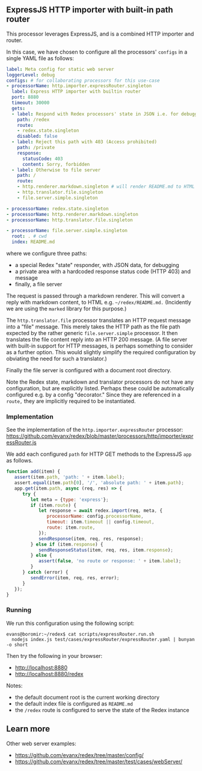 
## ExpressJS HTTP importer with built-in path router

This processor leverages ExpressJS, and is a combined HTTP importer and router.

In this case, we have chosen to configure all the processors' `configs` in a single YAML file as follows:

```yaml
label: Meta config for static web server
loggerLevel: debug
configs: # for collaborating processors for this use-case
- processorName: http.importer.expressRouter.singleton
  label: Express HTTP importer with builtin router
  port: 8880
  timeout: 30000
  gets:
  - label: Respond with Redex processors' state in JSON i.e. for debugging
    path: /redex
    route:
    - redex.state.singleton
    disabled: false
  - label: Reject this path with 403 (Access prohibited)
    path: /private
    response:
      statusCode: 403
      content: Sorry, forbidden
  - label: Otherwise to file server
    path: /
    route:
    - http.renderer.markdown.singleton # will render README.md to HTML
    - http.translator.file.singleton
    - file.server.simple.singleton

- processorName: redex.state.singleton
- processorName: http.renderer.markdown.singleton
- processorName: http.translator.file.singleton

- processorName: file.server.simple.singleton
  root: . # cwd
  index: README.md
```
where we configure three paths:
- a special Redex "state" responder, with JSON data, for debugging
- a private area with a hardcoded response status code (HTTP 403) and message
- finally, a file server

The request is passed through a markdown renderer. This will convert a reply with markdown content, to HTML e.g. `~/redex/README.md.` (Incidently we are using the `marked` library for this purpose.)

The `http.translator.file` processor translates an HTTP request message into a "file" message. This merely takes the HTTP path as the file path expected by the rather generic `file.server.simple` processor. It then translates the file content reply into an HTTP 200 message. (A file server with built-in support for HTTP messages, is perhaps something to consider as a further option. This would slightly simplify the required configuration by obviating the need for such a translator.)

Finally the file server is configured with a document root directory.

Note the Redex state, markdown and translator processors do not have any configuration, but are explicitly listed. Perhaps these could be automatically configured e.g. by a config "decorator." Since they are referenced in a `route,` they are implicitly required to be instantiated.


### Implementation

See the implementation of the `http.importer.expressRouter` processor:
https://github.com/evanx/redex/blob/master/processors/http/importer/expressRouter.js

We add each configured `path` for HTTP GET methods to the ExpressJS `app` as follows.
```javascript
function add(item) {
   assert(item.path, 'path: ' + item.label);
   assert.equal(item.path[0], '/', 'absolute path: ' + item.path);
   app.get(item.path, async (req, res) => {
      try {
         let meta = {type: 'express'};
         if (item.route) {
            let response = await redex.import(req, meta, {
               processorName: config.processorName,
               timeout: item.timeout || config.timeout,
               route: item.route,
            });
            sendResponse(item, req, res, response);
         } else if (item.response) {
            sendResponseStatus(item, req, res, item.response);
         } else {
            assert(false, 'no route or response: ' + item.label);
         }
      } catch (error) {
         sendError(item, req, res, error);
      }
   });
}
```

### Running

We run this configuration using the following script:
```shell
evans@boromir:~/redex$ cat scripts/expressRouter.run.sh
  nodejs index.js test/cases/expressRouter/expressRouter.yaml | bunyan -o short
```

Then try the following in your browser:
- [http://localhost:8880](http://localhost:8880)
- [http://localhost:8880/redex](http://localhost:8880/redex)

Notes:
- the default document root is the current working directory
- the default index file is configured as `README.md`
- the `/redex` route is configured to serve the state of the Redex instance


## Learn more

Other web server examples:
- https://github.com/evanx/redex/tree/master/config/
- https://github.com/evanx/redex/tree/master/test/cases/webServer/
